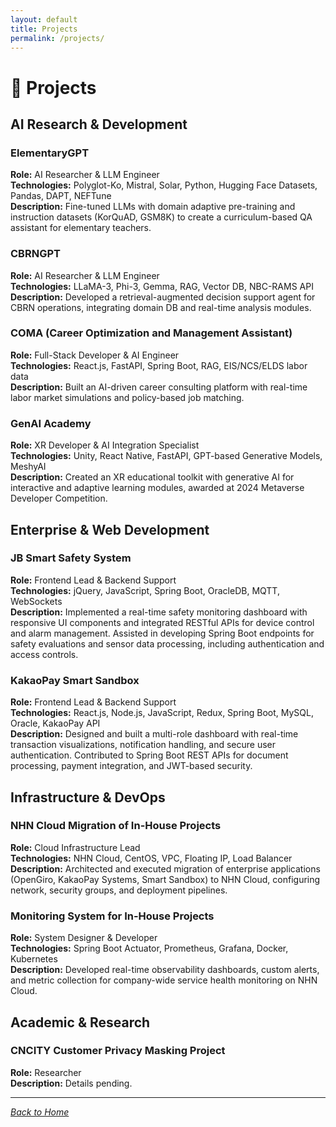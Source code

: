 ```yaml
---
layout: default
title: Projects
permalink: /projects/
---
```


# 🚀 Projects

## AI Research & Development

### ElementaryGPT

**Role:** AI Researcher & LLM Engineer  
**Technologies:** Polyglot-Ko, Mistral, Solar, Python, Hugging Face Datasets, Pandas, DAPT, NEFTune  
**Description:** Fine-tuned LLMs with domain adaptive pre-training and instruction datasets (KorQuAD, GSM8K) to create a curriculum-based QA assistant for elementary teachers.

### CBRNGPT

**Role:** AI Researcher & LLM Engineer  
**Technologies:** LLaMA-3, Phi-3, Gemma, RAG, Vector DB, NBC-RAMS API  
**Description:** Developed a retrieval-augmented decision support agent for CBRN operations, integrating domain DB and real-time analysis modules.

### COMA (Career Optimization and Management Assistant)

**Role:** Full-Stack Developer & AI Engineer  
**Technologies:** React.js, FastAPI, Spring Boot, RAG, EIS/NCS/ELDS labor data  
**Description:** Built an AI-driven career consulting platform with real-time labor market simulations and policy-based job matching.

### GenAI Academy

**Role:** XR Developer & AI Integration Specialist  
**Technologies:** Unity, React Native, FastAPI, GPT-based Generative Models, MeshyAI  
**Description:** Created an XR educational toolkit with generative AI for interactive and adaptive learning modules, awarded at 2024 Metaverse Developer Competition.

## Enterprise & Web Development

### JB Smart Safety System

**Role:** Frontend Lead & Backend Support  
**Technologies:** jQuery, JavaScript, Spring Boot, OracleDB, MQTT, WebSockets  
**Description:** Implemented a real-time safety monitoring dashboard with responsive UI components and integrated RESTful APIs for device control and alarm management. Assisted in developing Spring Boot endpoints for safety evaluations and sensor data processing, including authentication and access controls.

### KakaoPay Smart Sandbox

**Role:** Frontend Lead & Backend Support  
**Technologies:** React.js, Node.js, JavaScript, Redux, Spring Boot, MySQL, Oracle, KakaoPay API  
**Description:** Designed and built a multi-role dashboard with real-time transaction visualizations, notification handling, and secure user authentication. Contributed to Spring Boot REST APIs for document processing, payment integration, and JWT-based security.

## Infrastructure & DevOps

### NHN Cloud Migration of In-House Projects

**Role:** Cloud Infrastructure Lead  
**Technologies:** NHN Cloud, CentOS, VPC, Floating IP, Load Balancer  
**Description:** Architected and executed migration of enterprise applications (OpenGiro, KakaoPay Systems, Smart Sandbox) to NHN Cloud, configuring network, security groups, and deployment pipelines.

### Monitoring System for In-House Projects

**Role:** System Designer & Developer  
**Technologies:** Spring Boot Actuator, Prometheus, Grafana, Docker, Kubernetes  
**Description:** Developed real-time observability dashboards, custom alerts, and metric collection for company-wide service health monitoring on NHN Cloud.

## Academic & Research

### CNCITY Customer Privacy Masking Project

**Role:** Researcher  
**Description:** Details pending.

---

_[Back to Home](/)_
